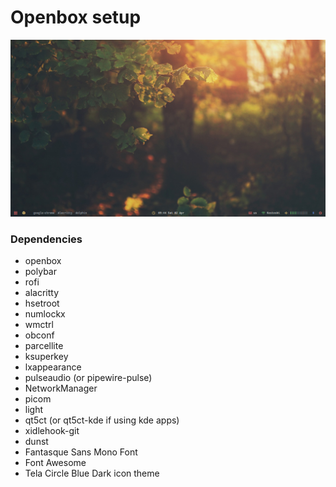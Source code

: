 # Openbox setup

![Desktop](./images/desktop.png)

### Dependencies
 * openbox
 * polybar
 * rofi
 * alacritty
 * hsetroot
 * numlockx
 * wmctrl
 * obconf
 * parcellite
 * ksuperkey
 * lxappearance
 * pulseaudio (or pipewire-pulse)
 * NetworkManager
 * picom
 * light
 * qt5ct (or qt5ct-kde if using kde apps)
 * xidlehook-git
 * dunst
 * Fantasque Sans Mono Font
 * Font Awesome
 * Tela Circle Blue Dark icon theme
